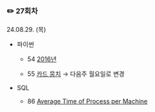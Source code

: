 ### ✏️ 27회차

24.08.29. (목)

- 파이썬

  - 54 [2016년](https://school.programmers.co.kr/learn/courses/30/lessons/12901)

  - 55 [카드 뭉치](https://school.programmers.co.kr/learn/courses/30/lessons/159994) → 다음주 월요일로 변경

- SQL

  - 86 [Average Time of Process per Machine](https://leetcode.com/problems/average-time-of-process-per-machine/)

</br>
